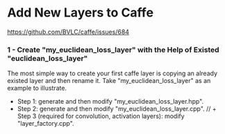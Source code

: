 # Add New Layers to Caffe
https://github.com/BVLC/caffe/issues/684
### 1 - Create "my_euclidean_loss_layer" with the Help of Existed "euclidean_loss_layer"
The most simple way to create your first caffe layer is copying an already existed layer and then rename it. Take "my_euclidean_loss_layer" as an example to illustrate.
+ Step 1: generate and then modify "my_euclidean_loss_layer.hpp".
+ Step 2: generate and then modify "my_euclidean_loss_layer.cpp".
// + Step 3 (required for convolution, activation layers): modify "layer_factory.cpp".
